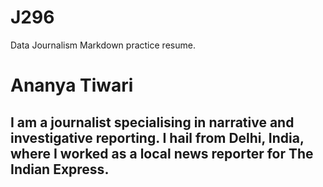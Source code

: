 # J296
Data Journalism Markdown practice resume.
# Ananya Tiwari #
## I am a journalist specialising in narrative and investigative reporting. I hail from Delhi, India, where I worked as a local news reporter for The Indian Express. ##
